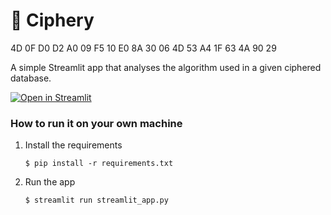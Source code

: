 # 📄 Ciphery


4D 0F D0 D2 A0 09 F5 10 E0 8A 30 06 4D 53 A4 1F 63 4A 90 29

A simple Streamlit app that analyses the algorithm used in a given ciphered database.

[![Open in Streamlit](https://static.streamlit.io/badges/streamlit_badge_black_white.svg)](https://document-question-answering-template.streamlit.app/)

### How to run it on your own machine

1. Install the requirements

   ```
   $ pip install -r requirements.txt
   ```

2. Run the app

   ```
   $ streamlit run streamlit_app.py
   ```
